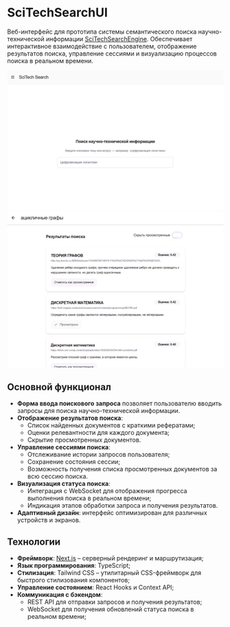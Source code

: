# SciTechSearchUI

Веб-интерфейс для прототипа системы семантического поиска научно-технической информации [SciTechSearchEngine](https://github.com/Gearsy93/SciTechSearchEngine). Обеспечивает интерактивное взаимодействие с пользователем, отображение результатов поиска, управление сессиями и визуализацию процессов поиска в реальном времени.

![img.png](img.png)
![img_1.png](img_1.png)
## Основной функционал

- **Форма ввода поискового запроса** позволяет пользователю вводить запросы для поиска научно-технической информации.
- **Отображение результатов поиска**:
    - Список найденных документов с краткими рефератами;
    - Оценки релевантности для каждого документа;
    - Скрытие просмотренных документов.
- **Управление сессиями поиска**:
    - Отслеживание истории запросов пользователя;
    - Сохранение состояния сессии;
    - Возможность получения списка просмотренных документов за всю сессию поиска.
- **Визуализация статуса поиска**:
    - Интеграция с WebSocket для отображения прогресса выполнения поиска в реальном времени;
    - Индикация этапов обработки запроса и получения результатов.
- **Адаптивный дизайн**: интерфейс оптимизирован для различных устройств и экранов.

## Технологии

- **Фреймворк**: [Next.js](https://nextjs.org/) – серверный рендеринг и маршрутизация;
- **Язык программирования**: TypeScript;
- **Стилизация**: Tailwind CSS – утилитарный CSS-фреймворк для быстрого стилизования компонентов;
- **Управление состоянием**: React Hooks и Context API;
- **Коммуникация с бэкендом**:
    - REST API для отправки запросов и получения результатов;
    - WebSocket для получения обновлений статуса поиска в реальном времени;